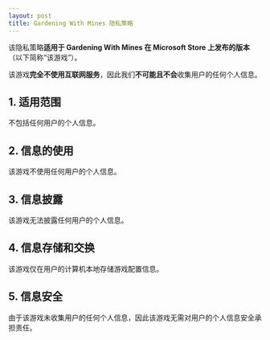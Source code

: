 ```yaml
---
layout: post
title: Gardening With Mines 隐私策略
---
```


该隐私策略**适用于 Gardening With Mines 在 Microsoft Store 上发布的版本**（以下简称“该游戏”）。

该游戏**完全不使用互联网服务**，因此我们**不可能且不会**收集用户的任何个人信息。

## 1. 适用范围
不包括任何用户的个人信息。

## 2. 信息的使用
该游戏不使用任何用户的个人信息。

## 3. 信息披露
该游戏无法披露任何用户的个人信息。

## 4. 信息存储和交换
该游戏仅在用户的计算机本地存储游戏配置信息。

## 5. 信息安全
由于该游戏未收集用户的任何个人信息，因此该游戏无需对用户的个人信息安全承担责任。